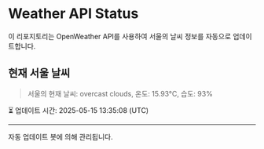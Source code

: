 
# Weather API Status

이 리포지토리는 OpenWeather API를 사용하여 서울의 날씨 정보를 자동으로 업데이트합니다.

## 현재 서울 날씨
> 서울의 현재 날씨: overcast clouds, 온도: 15.93°C, 습도: 93%

⏳ 업데이트 시간: 2025-05-15 13:35:08 (UTC)

---
자동 업데이트 봇에 의해 관리됩니다.
